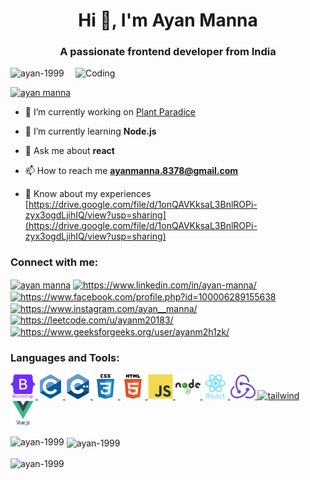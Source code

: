 <h1 align="center">Hi 👋, I'm Ayan Manna</h1>
<h3 align="center">A passionate frontend developer from India</h3>
<img align="right" alt="Coding" width="400" src="https://media2.giphy.com/media/v1.Y2lkPTc5MGI3NjExZzU1d2w1MjB6MjNteXNhNG04dXh6c3Q1aWx0NW1oN3l5ZGpqMXprbSZlcD12MV9pbnRlcm5hbF9naWZfYnlfaWQmY3Q9Zw/RbDKaczqWovIugyJmW/giphy.webp">
<p align="left"> <img src="https://komarev.com/ghpvc/?username=ayan-1999&label=Profile%20views&color=0e75b6&style=flat" alt="ayan-1999" /> </p>

<p align="left"> <a href="https://twitter.com/ayan manna" target="blank"><img src="https://img.shields.io/twitter/follow/ayan manna?logo=twitter&style=for-the-badge" alt="ayan manna" /></a> </p>

- 🔭 I’m currently working on [Plant Paradice](https://github.com/ayan-1999/PlantParadise)

- 🌱 I’m currently learning **Node.js**

- 💬 Ask me about **react**

- 📫 How to reach me **ayanmanna.8378@gmail.com**

- 📄 Know about my experiences [https://drive.google.com/file/d/1onQAVKksaL3BnlROPi-zyx3ogdLjihIQ/view?usp=sharing](https://drive.google.com/file/d/1onQAVKksaL3BnlROPi-zyx3ogdLjihIQ/view?usp=sharing)

<h3 align="left">Connect with me:</h3>
<p align="left">
<a href="https://twitter.com/ayan manna" target="blank"><img align="center" src="https://raw.githubusercontent.com/rahuldkjain/github-profile-readme-generator/master/src/images/icons/Social/twitter.svg" alt="ayan manna" height="30" width="40" /></a>
<a href="https://www.linkedin.com/in/ayan-manna/" target="blank"><img align="center" src="https://raw.githubusercontent.com/rahuldkjain/github-profile-readme-generator/master/src/images/icons/Social/linked-in-alt.svg" alt="https://www.linkedin.com/in/ayan-manna/" height="30" width="40" /></a>
<a href="https://codesandbox.com/https://www.facebook.com/profile.php?id=100006289155638" target="blank"><img align="center" src="https://raw.githubusercontent.com/rahuldkjain/github-profile-readme-generator/master/src/images/icons/Social/codesandbox.svg" alt="https://www.facebook.com/profile.php?id=100006289155638" height="30" width="40" /></a>
<a href="https://www.instagram.com/ayan__manna/" target="blank"><img align="center" src="https://raw.githubusercontent.com/rahuldkjain/github-profile-readme-generator/master/src/images/icons/Social/instagram.svg" alt="https://www.instagram.com/ayan__manna/" height="30" width="40" /></a>
<a href="https://leetcode.com/u/ayanm20183/" target="blank"><img align="center" src="https://raw.githubusercontent.com/rahuldkjain/github-profile-readme-generator/master/src/images/icons/Social/leet-code.svg" alt="https://leetcode.com/u/ayanm20183/" height="30" width="40" /></a>
<a href="https://www.geeksforgeeks.org/user/ayanm2h1zk/" target="blank"><img align="center" src="https://raw.githubusercontent.com/rahuldkjain/github-profile-readme-generator/master/src/images/icons/Social/geeks-for-geeks.svg" alt="https://www.geeksforgeeks.org/user/ayanm2h1zk/" height="30" width="40" /></a>
</p>

<h3 align="left">Languages and Tools:</h3>
<p align="left"> <a href="https://getbootstrap.com" target="_blank" rel="noreferrer"> <img src="https://raw.githubusercontent.com/devicons/devicon/master/icons/bootstrap/bootstrap-plain-wordmark.svg" alt="bootstrap" width="40" height="40"/> </a> <a href="https://www.cprogramming.com/" target="_blank" rel="noreferrer"> <img src="https://raw.githubusercontent.com/devicons/devicon/master/icons/c/c-original.svg" alt="c" width="40" height="40"/> </a> <a href="https://www.w3schools.com/cpp/" target="_blank" rel="noreferrer"> <img src="https://raw.githubusercontent.com/devicons/devicon/master/icons/cplusplus/cplusplus-original.svg" alt="cplusplus" width="40" height="40"/> </a> <a href="https://www.w3schools.com/css/" target="_blank" rel="noreferrer"> <img src="https://raw.githubusercontent.com/devicons/devicon/master/icons/css3/css3-original-wordmark.svg" alt="css3" width="40" height="40"/> </a> <a href="https://www.w3.org/html/" target="_blank" rel="noreferrer"> <img src="https://raw.githubusercontent.com/devicons/devicon/master/icons/html5/html5-original-wordmark.svg" alt="html5" width="40" height="40"/> </a> <a href="https://developer.mozilla.org/en-US/docs/Web/JavaScript" target="_blank" rel="noreferrer"> <img src="https://raw.githubusercontent.com/devicons/devicon/master/icons/javascript/javascript-original.svg" alt="javascript" width="40" height="40"/> </a> <a href="https://nodejs.org" target="_blank" rel="noreferrer"> <img src="https://raw.githubusercontent.com/devicons/devicon/master/icons/nodejs/nodejs-original-wordmark.svg" alt="nodejs" width="40" height="40"/> </a> <a href="https://reactjs.org/" target="_blank" rel="noreferrer"> <img src="https://raw.githubusercontent.com/devicons/devicon/master/icons/react/react-original-wordmark.svg" alt="react" width="40" height="40"/> </a> <a href="https://redux.js.org" target="_blank" rel="noreferrer"> <img src="https://raw.githubusercontent.com/devicons/devicon/master/icons/redux/redux-original.svg" alt="redux" width="40" height="40"/> </a> <a href="https://tailwindcss.com/" target="_blank" rel="noreferrer"> <img src="https://www.vectorlogo.zone/logos/tailwindcss/tailwindcss-icon.svg" alt="tailwind" width="40" height="40"/> </a> <a href="https://vuejs.org/" target="_blank" rel="noreferrer"> <img src="https://raw.githubusercontent.com/devicons/devicon/master/icons/vuejs/vuejs-original-wordmark.svg" alt="vuejs" width="40" height="40"/> </a> </p>

<p><img align="left" src="https://github-readme-stats.vercel.app/api/top-langs?username=ayan-1999&show_icons=true&locale=en&layout=compact" alt="ayan-1999" /></p>

<p>&nbsp;<img align="center" src="https://github-readme-stats.vercel.app/api?username=ayan-1999&show_icons=true&locale=en" alt="ayan-1999" /></p>

<p><img align="center" src="https://github-readme-streak-stats.herokuapp.com/?user=ayan-1999&" alt="ayan-1999" /></p>
